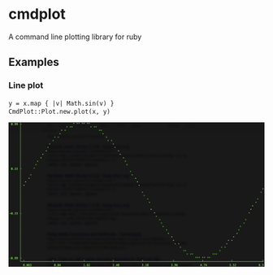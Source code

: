 # cmdplot
A command line plotting library for ruby

## Examples

### Line plot

```x = (1..100).map { |v| v / 100.0 * 6.3 }
y = x.map { |v| Math.sin(v) }
CmdPlot::Plot.new.plot(x, y)
```
![Line plot](https://raw.githubusercontent.com/MrBusch/cmdplot/master/examples/lineplot.png "Line plot")
